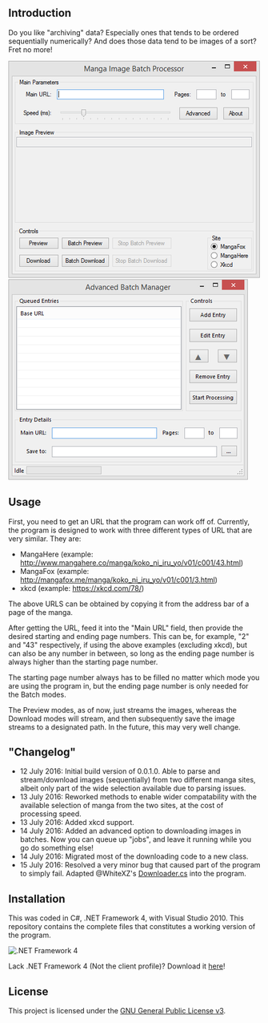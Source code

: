 ## Introduction

Do you like "archiving" data? Especially ones that tends to be ordered sequentially numerically? And does those data tend to be images of a sort? Fret no more!

![The program upon starting](/Screenshots/main_window.png)![The advanced batch manager window](/Screenshots/adv_batch_mngr.png)

## Usage

First, you need to get an URL that the program can work off of. Currently, the program is designed to work with three different types of URL that are very similar. They are:

- MangaHere (example: http://www.mangahere.co/manga/koko_ni_iru_yo/v01/c001/43.html)
- MangaFox (example: http://mangafox.me/manga/koko_ni_iru_yo/v01/c001/3.html)
- xkcd (example: https://xkcd.com/78/)

The above URLS can be obtained by copying it from the address bar of a page of the manga.

After getting the URL, feed it into the "Main URL" field, then provide the desired starting and ending page numbers. This can be, for example, "2" and "43" respectively, if using the above examples (excluding xkcd), but can also be any number in between, so long as the ending page number is always higher than the starting page number.

 The starting page number always has to be filled no matter which mode you are using the program in, but the ending page number is only needed for the Batch modes.

 The Preview modes, as of now, just streams the images, whereas the Download modes will stream, and then subsequently save the image streams to a designated path. In the future, this may very well change.
 
## "Changelog"

- 12 July 2016: Initial build version of 0.0.1.0. Able to parse and stream/download images (sequentially) from two different manga sites, albeit only part of the wide selection available due to parsing issues.
- 13 July 2016: Reworked methods to enable wider compatability with the available selection of manga from the two sites, at the cost of processing speed.
- 13 July 2016: Added xkcd support.
- 14 July 2016: Added an advanced option to downloading images in batches. Now you can queue up "jobs", and leave it running while you go do something else!
- 14 July 2016: Migrated most of the downloading code to a new class.
- 15 July 2016: Resolved a very minor bug that caused part of the program to simply fail. Adapted @WhiteXZ's [Downloader.cs](https://gist.github.com/WhiteXZ/1e5c19ccf3f69e68744de21a805f3bf4) into the program.
 
## Installation

This was coded in C#, .NET Framework 4, with Visual Studio 2010. This repository contains the complete files that constitutes a working version of the program.

![.NET Framework 4](https://public-dm2306.files.1drv.com/y3pXtgOa3VAq1KJC17mOmtDEPHusKHAB9-7yuC54hI8Y09iMHkj7cSTqPzm-c2hu7OPOEI-ixow1bGvhOElUZRiFtFmgt8BNExvufrWkuXzyzmYY1WE-v_-1nYVuGdbqrPq/NET-Frmwrk_h_rgb.png?rdrts=142979546)

Lack .NET Framework 4 (Not the client profile)? Download it [here](https://www.microsoft.com/en-us/download/details.aspx?id=17718)!

## License

This project is licensed under the [GNU General Public License v3](LICENSE.md).